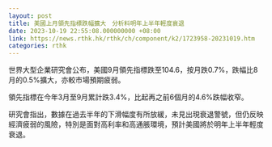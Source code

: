 ```yaml
---
layout: post
title: 美國上月領先指標跌幅擴大　分析料明年上半年輕度衰退
date: 2023-10-19 22:55:08.000000000 +08:00
link: https://news.rthk.hk/rthk/ch/component/k2/1723958-20231019.htm
categories: rthk
---
```


世界大型企業研究會公布，美國9月領先指標跌至104.6，按月跌0.7%，跌幅比8月的0.5%擴大，亦較市場預期疲弱。

領先指標在今年3月至9月累計跌3.4%，比起再之前6個月的4.6%跌幅收窄。

研究會指出，數據在過去半年的下滑幅度有所放緩，未見出現衰退警號，但仍反映經濟疲弱的風險，特別是面對高利率和高通脹環境，預計美國將於明年上半年輕度衰退。
